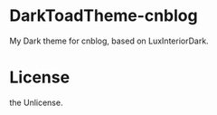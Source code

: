 # DarkToadTheme-cnblog

My Dark theme for cnblog, based on LuxInteriorDark.

# License
the Unlicense.
